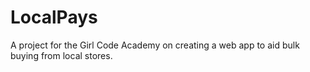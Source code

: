 # LocalPays
A project for the Girl Code Academy on creating a web app to aid bulk buying from local stores.
